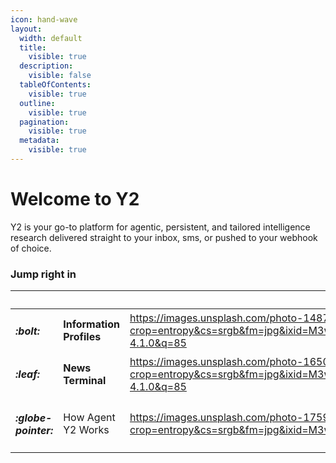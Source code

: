 ```yaml
---
icon: hand-wave
layout:
  width: default
  title:
    visible: true
  description:
    visible: false
  tableOfContents:
    visible: true
  outline:
    visible: true
  pagination:
    visible: true
  metadata:
    visible: true
---
```


# Welcome to Y2

Y2 is your go-to platform for agentic, persistent, and tailored intelligence research delivered straight to your inbox, sms, or pushed to your webhook of choice.

### Jump right in

<table data-view="cards"><thead><tr><th></th><th></th><th data-hidden data-card-cover data-type="image">Cover image</th><th data-hidden></th><th data-hidden data-card-target data-type="content-ref"></th></tr></thead><tbody><tr><td><h4><i class="fa-bolt">:bolt:</i></h4></td><td><strong>Information Profiles</strong></td><td><a href="https://images.unsplash.com/photo-1487058792275-0ad4aaf24ca7?crop=entropy&#x26;cs=srgb&#x26;fm=jpg&#x26;ixid=M3wxOTcwMjR8MHwxfHNlYXJjaHwxMHx8aW5mb3JtYXRpb258ZW58MHx8fHwxNzYwODA0NDc3fDA&#x26;ixlib=rb-4.1.0&#x26;q=85">https://images.unsplash.com/photo-1487058792275-0ad4aaf24ca7?crop=entropy&#x26;cs=srgb&#x26;fm=jpg&#x26;ixid=M3wxOTcwMjR8MHwxfHNlYXJjaHwxMHx8aW5mb3JtYXRpb258ZW58MHx8fHwxNzYwODA0NDc3fDA&#x26;ixlib=rb-4.1.0&#x26;q=85</a></td><td></td><td><a href="y2-intelligence-platform/information-profiles.md">information-profiles.md</a></td></tr><tr><td><h4><i class="fa-leaf">:leaf:</i></h4></td><td><strong>News Terminal</strong></td><td><a href="https://images.unsplash.com/photo-1650984661525-7e6b1b874e47?crop=entropy&#x26;cs=srgb&#x26;fm=jpg&#x26;ixid=M3wxOTcwMjR8MHwxfHNlYXJjaHw3fHxuZXdzJTIwc2F0fGVufDB8fHx8MTc2MDgwNDQxOXww&#x26;ixlib=rb-4.1.0&#x26;q=85">https://images.unsplash.com/photo-1650984661525-7e6b1b874e47?crop=entropy&#x26;cs=srgb&#x26;fm=jpg&#x26;ixid=M3wxOTcwMjR8MHwxfHNlYXJjaHw3fHxuZXdzJTIwc2F0fGVufDB8fHx8MTc2MDgwNDQxOXww&#x26;ixlib=rb-4.1.0&#x26;q=85</a></td><td></td><td><a href="y2-intelligence-platform/news-terminal.md">news-terminal.md</a></td></tr><tr><td><h4><i class="fa-globe-pointer">:globe-pointer:</i></h4></td><td>How Agent Y2 Works</td><td><a href="https://images.unsplash.com/photo-1759354001829-233b2025c6b2?crop=entropy&#x26;cs=srgb&#x26;fm=jpg&#x26;ixid=M3wxOTcwMjR8MHwxfHJhbmRvbXx8fHx8fHx8fDE3NjA4MDQ1MjJ8&#x26;ixlib=rb-4.1.0&#x26;q=85">https://images.unsplash.com/photo-1759354001829-233b2025c6b2?crop=entropy&#x26;cs=srgb&#x26;fm=jpg&#x26;ixid=M3wxOTcwMjR8MHwxfHJhbmRvbXx8fHx8fHx8fDE3NjA4MDQ1MjJ8&#x26;ixlib=rb-4.1.0&#x26;q=85</a></td><td></td><td><a href="y2-the-ai-agent/how-it-works.md">how-it-works.md</a></td></tr></tbody></table>
